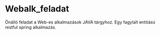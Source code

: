 # Webalk_feladat

Önálló feladat a Web-es alkalmazások JAVA tárgyhoz.
Egy fagylalt entitású restful spring alkalmazás.
